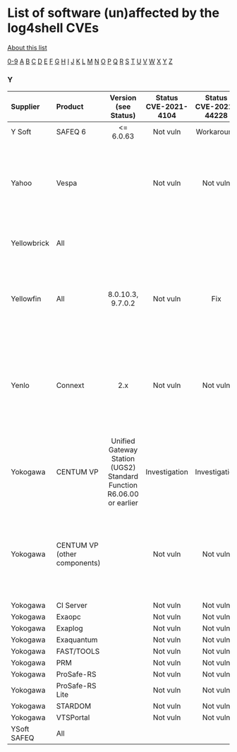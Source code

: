 # List of software (un)affected by the log4shell CVEs
[About this list](README.md)

[0-9](software_list_0-9.md) [A](software_list_a.md) [B](software_list_b.md) [C](software_list_c.md) [D](software_list_d.md) [E](software_list_e.md) [F](software_list_f.md) [G](software_list_g.md) [H](software_list_h.md) [I](software_list_i.md) [J](software_list_j.md) [K](software_list_k.md) [L](software_list_l.md) [M](software_list_m.md) [N](software_list_n.md) [O](software_list_o.md) [P](software_list_p.md) [Q](software_list_q.md) [R](software_list_r.md) [S](software_list_s.md) [T](software_list_t.md) [U](software_list_u.md) [V](software_list_v.md) [W](software_list_w.md) [X](software_list_x.md) [Y](software_list_y.md) [Z](software_list_z.md)

### Y

| Supplier | Product | Version (see Status) | Status CVE-2021-4104 | Status CVE-2021-44228 | Status CVE-2021-45046 | Status CVE-2021-45105 | Notes | Links |
|:---------|:--------|:--------------------:|:--------------------:|:---------------------:|:---------------------:|:---------------------:|:------|------:|
|Y Soft|SAFEQ 6|<= 6.0.63|Not vuln|Workaround| | | |[source](https://www.ysoft.com/getattachment/Products/Security/Standards-Compliance/text/Information-Security-Policy-Statement/YSOFT-SAFEQ-LOG4J-VULNERABILITY-PRODUCT-UPDATE-WORKAROUND-1.pdf)|
|Yahoo|Vespa| |Not vuln|Not vuln|Not vuln|Not vuln|Your Vespa application may still be affected if log4j is included in your application package|[source](https://blog.vespa.ai/log4j-vulnerability/)|
|Yellowbrick|All| | | | | | |[YellowBrick Security Advisory Yellowbrick](https://support.yellowbrick.com/hc/en-us/articles/4412586575379-Security-Advisory-Yellowbrick-is-NOT-Affected-by-the-Log4Shell-Vulnerability)|
|Yellowfin|All|8.0.10.3, 9.7.0.2|Not vuln|Fix| | |v7 and v6 releases are not affected unless you have manually upgraded to Log4j2|[source](https://community.yellowfinbi.com/announcement/notice-critical-vulnerability-in-log4j2)|
|Yenlo|Connext|2.x|Not vuln|Not vuln|Not vuln|Not vuln|Connext Platform (Managed WSO2 Cloud) and all underlying middleware components are not vulnerable|[source](https://www.yenlo.com/news/vulnerability-code-log4shell-log4j2)|
|Yokogawa|CENTUM VP|Unified Gateway Station (UGS2) Standard Function R6.06.00 or earlier|Investigation|Investigation|Investigation|Investigation| |[source](https://www.yokogawa.com/solutions/products-platforms/announcements/important-notice/log4shell/)|
|Yokogawa|CENTUM VP (other components)| |Not vuln|Not vuln|Not vuln|Not vuln|Unified Gateway Station (UGS2) Standard Function R6.06.00 or earlier is still under investigation|[source](https://www.yokogawa.com/solutions/products-platforms/announcements/important-notice/log4shell/)|
|Yokogawa|CI Server| |Not vuln|Not vuln|Not vuln|Not vuln| |[source](https://www.yokogawa.com/solutions/products-platforms/announcements/important-notice/log4shell/)|
|Yokogawa|Exaopc| |Not vuln|Not vuln|Not vuln|Not vuln| |[source](https://www.yokogawa.com/solutions/products-platforms/announcements/important-notice/log4shell/)|
|Yokogawa|Exaplog| |Not vuln|Not vuln|Not vuln|Not vuln| |[source](https://www.yokogawa.com/solutions/products-platforms/announcements/important-notice/log4shell/)|
|Yokogawa|Exaquantum| |Not vuln|Not vuln|Not vuln|Not vuln| |[source](https://www.yokogawa.com/solutions/products-platforms/announcements/important-notice/log4shell/)|
|Yokogawa|FAST/TOOLS| |Not vuln|Not vuln|Not vuln|Not vuln| |[source](https://www.yokogawa.com/solutions/products-platforms/announcements/important-notice/log4shell/)|
|Yokogawa|PRM| |Not vuln|Not vuln|Not vuln|Not vuln| |[source](https://www.yokogawa.com/solutions/products-platforms/announcements/important-notice/log4shell/)|
|Yokogawa|ProSafe-RS| |Not vuln|Not vuln|Not vuln|Not vuln| |[source](https://www.yokogawa.com/solutions/products-platforms/announcements/important-notice/log4shell/)|
|Yokogawa|ProSafe-RS Lite| |Not vuln|Not vuln|Not vuln|Not vuln| |[source](https://www.yokogawa.com/solutions/products-platforms/announcements/important-notice/log4shell/)|
|Yokogawa|STARDOM| |Not vuln|Not vuln|Not vuln|Not vuln| |[source](https://www.yokogawa.com/solutions/products-platforms/announcements/important-notice/log4shell/)|
|Yokogawa|VTSPortal| |Not vuln|Not vuln|Not vuln|Not vuln| |[source](https://www.yokogawa.com/solutions/products-platforms/announcements/important-notice/log4shell/)|
|YSoft SAFEQ|All| | | | | | |[Ysoft Safeq](https://www.ysoft.com/getattachment/Products/Security/Standards-Compliance/text/Information-Security-Policy-Statement/YSOFT-SAFEQ-LOG4J-VULNERABILITY-PRODUCT-UPDATE-WORKAROUND-1.pdf)|
